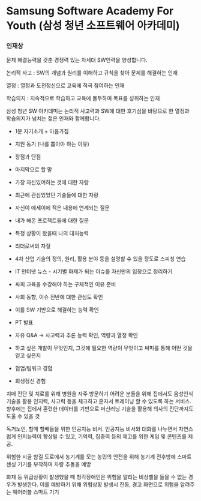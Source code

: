 # Samsung Software Academy For Youth (삼성 청년 소프트웨어 아카데미)

### 인재상

문제 해결능력을 갖춘 경쟁력 있는 차세대 SW인력을 양성합니다.

논리적 사고 : SW의 개념과 원리를 이해하고 규칙을 찾아 문제를 해결하는 인재

열정 : 열정과 도전정신으로 교육에 적극 참여하는 인재

학습의지 : 지속적으로 학습하고 교육에 몰두하여 목표를 성취하는 인재

삼성 청년 SW 아카데미는 논리적 사고력과 SW에 대한 호기심을 바탕으로 한 열정과 학습의지가 넘치는 젊은 인재와 함께합니다.

* 1분 자기소개 + 마음가짐

* 지원 동기 (나를 뽑아야 하는 이유)

* 장점과 단점

* 마지막으로 할 말

* 가장 자신있어하는 것에 대한 자랑

* 최근에 관심있었던 기술들에 대한 자랑

* 자신이 에세이에 적은 내용에 연계되는 질문

* 내가 해온 프로젝트들에 대한 질문

* 특정 상황이 왔을때 나의 대처능력

* 리더로써의 자질

* 4차 산업 기술의 정의, 원리, 활용 분야 등을 설명할 수 있을 정도로 스피칭 연습

* IT 인터넷 뉴스 - 시기별 화제가 되는 이슈를 자신만의 입장으로 정리하기

* 싸피 교육을 수강해야 하는 구체적인 이유 준비

* 사회 동향, 이슈 전반에 대한 관심도 확인

* 이를 SW 기반으로 해결하는 능력 확인

* PT 발표

* 자유 Q&A -> 사고력과 추론 능력 확인, 역량과 열정 확인

* 하고 싶은 개발이 무엇인지, 그것에 필요한 역량이 무엇이고 싸피를 통해 어떤 것을 얻고 싶은지

* 협업/팀워크 경험

* 희생정신 경험











치매 진단 및 치료를 위해 병원을 자주 방문하기 어려운 분들을 위해 집에서도 음성인식 기술을 활용 인지력, 사고력 등을 체크하고 혼자서 트레이닝 할 수 있도록 하는 서비스. 향후에는 집에서 훈련한 데이터를 기반으로 머신러닝 기술을 활용해 의사의 진단까지도 도울 수 있을 것



독거노인, 할매 할배들을 위한 인공지능 비서. 인공지능 비서와 대화를 나누면서 자연스럽게 인지능력이 향상될 수 있고, 기억력, 집중력 등의 제고를 위한 게임 및 콘텐츠를 제공.



위험한 시골 밤길 도로에서 농기계를 모는 농민의 안전을 위해 농기계 전후방에 스마트 센싱 기기를 부착하여 차량 추돌을 예방



화재 등 위급상황이 발생했을 때 청각장애인은 위험을 알리는 비상벨을 들을 수 없는 경우가 발생한다. 이를 예방하기 위해 위험상황 발생시 진동, 경고 화면으로 위험을 알려주는 웨어러블 스마트 기기